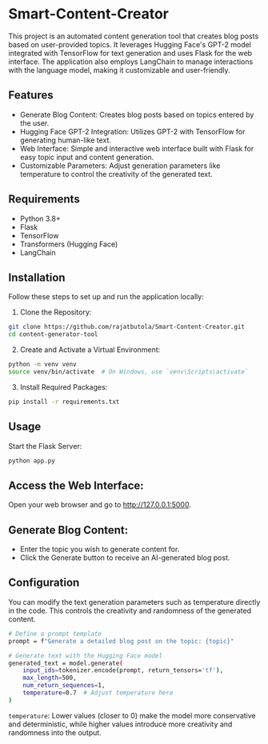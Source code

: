 # Smart-Content-Creator

This project is an automated content generation tool that creates blog posts based on user-provided topics. It leverages Hugging Face's GPT-2 model integrated with TensorFlow for text generation and uses Flask for the web interface. The application also employs LangChain to manage interactions with the language model, making it customizable and user-friendly.

## Features
- Generate Blog Content: Creates blog posts based on topics entered by the user.
- Hugging Face GPT-2 Integration: Utilizes GPT-2 with TensorFlow for generating human-like text.
- Web Interface: Simple and interactive web interface built with Flask for easy topic input and content generation.
- Customizable Parameters: Adjust generation parameters like temperature to control the creativity of the generated text.

## Requirements
- Python 3.8+
- Flask
- TensorFlow
- Transformers (Hugging Face)
- LangChain

  
## Installation
Follow these steps to set up and run the application locally:

1. Clone the Repository:
```bash
git clone https://github.com/rajatbutola/Smart-Content-Creator.git
cd content-generator-tool
```
2. Create and Activate a Virtual Environment:

```bash
python -m venv venv
source venv/bin/activate  # On Windows, use `venv\Scripts\activate`
```
3. Install Required Packages:
 ```bash
pip install -r requirements.txt

```
## Usage
Start the Flask Server:

```bash
python app.py
```
## Access the Web Interface:

Open your web browser and go to http://127.0.0.1:5000.

## Generate Blog Content:

- Enter the topic you wish to generate content for.
- Click the Generate button to receive an AI-generated blog post.

## Configuration
You can modify the text generation parameters such as temperature directly in the code. This controls the creativity and randomness of the generated content.

```bash
# Define a prompt template
prompt = f"Generate a detailed blog post on the topic: {topic}"

# Generate text with the Hugging Face model
generated_text = model.generate(
    input_ids=tokenizer.encode(prompt, return_tensors='tf'),
    max_length=500,
    num_return_sequences=1,
    temperature=0.7  # Adjust temperature here
)
```
```temperature```: Lower values (closer to 0) make the model more conservative and deterministic, while higher values introduce more creativity and randomness into the output.








